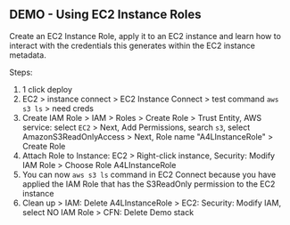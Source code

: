 ## DEMO - Using EC2 Instance Roles
Create an EC2 Instance Role, apply it to an EC2 instance and learn how to interact with the credentials this generates within the EC2 instance metadata.

Steps:
1. 1 click deploy
2. EC2 > instance connect > EC2 Instance Connect > test command `aws s3 ls` > need creds
3. Create IAM Role > IAM > Roles > Create Role > Trust Entity, AWS service: select `EC2` > Next, Add Permissions, search `s3`, select AmazonS3ReadOnlyAccess > Next, Role name "A4LInstanceRole" > Create Role
4. Attach Role to Instance: EC2 > Right-click instance, Security: Modify IAM Role > Choose Role A4LInstanceRole
5. You can now `aws s3 ls` command in EC2 Connect because you have applied the IAM Role that has the S3ReadOnly permission to the EC2 instance
6. Clean up > IAM: Delete A4LInstanceRole > EC2: Security: Modify IAM, select NO IAM Role > CFN: Delete Demo stack
